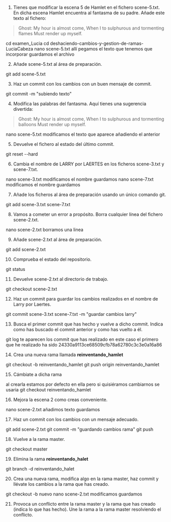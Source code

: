 1. Tienes que modificar la escena 5 de Hamlet en el fichero scene-5.txt. En dicha escena Hamlet encuentra al fantasma de su padre. Añade este texto al fichero:
> Ghost: 
> My hour is almost come,
> When I to sulphurous and tormenting flames
> Must render up myself.

cd examen_Lucia
cd deshaciendo-cambios-y-gestion-de-ramas-LuciaCabeza
nano scene-5.txt
allí pegamos el texto que tenemos que incorporar
guardamos el archivo 

2. Añade scene-5.txt al área de preparación.

git add scene-5.txt

3. Haz un commit con los cambios con un buen mensaje de commit.

git commit -m "subiendo texto"

4. Modifica las palabras del fantasma. Aquí tienes una sugerencia divertida:
> Ghost: 
> My hour is almost come,
> When I to sulphurous and tormenting balloons
> Must render up myself.

nano scene-5.txt 
modificamos el texto que aparece añadiendo el anterior

5. Devuelve el fichero al estado del último commit.

git reset --hard

6. Cambia el nombre de LARRY por LAERTES en los ficheros scene-3.txt y scene-7.txt.

nano scene-3.txt
modificamos el nombre 
guardamos
nano scene-7.txt 
modificamos el nombre
guardamos

7. Añade los ficheros al área de preparación usando un único comando git.

git add scene-3.txt scene-7.txt

8. Vamos a cometer un error a propósito. Borra cualquier línea del fichero scene-2.txt.

nano scene-2.txt
borramos una linea

9. Añade scene-2.txt al área de preparación.

git add scene-2.txt

10. Comprueba el estado del repositorio. 

git status

11. Devuelve scene-2.txt al directorio de trabajo.

git checkout scene-2.txt

12. Haz un commit para guardar los cambios realizados en el nombre de Larry por Laertes.

git commit scene-3.txt scene-7.txt -m "guardar cambios larry"

13. Busca el primer commit que has hecho y vuelve a dicho commit. Indica como has buscado el commit anterior y como has vuelto a él.

git log
te aparecen los commit que has realizado
en este caso el primero que he realizado ha sido 24330a9113ce68509cfb78a62780c3c3e0a16a86

14. Crea una nueva rama llamada **reinventando_hamlet**

git checkout -b reinventando_hamlet
git push origin reinventando_hamlet

15. Cámbiate a dicha rama

al crearla estamos por defecto en ella pero si quisiéramos cambiarnos se usaria 
git checkout reinventando_hamlet

16. Mejora la escena 2 como creas conveniente.

nano scene-2.txt
añadimos texto
guardamos

17. Haz un commit con los cambios con un mensaje adecuado.

git add scene-2.txt
git commit -m "guardando cambios rama"
git push

18. Vuelve a la rama master.

git checkout master

19. Elimina la rama **reinventando_halet**

git branch -d reinventando_halet

20. Crea una nueva rama, modifica algo en la rama master, haz commit y llévate los cambios a la rama que has creado.

git checkout -b nuevo
nano scene-2.txt
modificamos
guardamos

21. Provoca un conflicto entre la rama master y la rama que has creado (indica lo que has hecho). Une la rama a la rama master resolviendo el conflicto.
